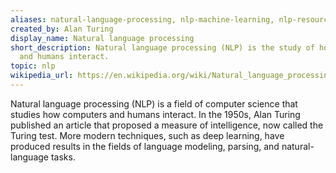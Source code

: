 ```yaml
---
aliases: natural-language-processing, nlp-machine-learning, nlp-resources
created_by: Alan Turing
display_name: Natural language processing
short_description: Natural language processing (NLP) is the study of how computers
  and humans interact.
topic: nlp
wikipedia_url: https://en.wikipedia.org/wiki/Natural_language_processing
---
```

Natural language processing (NLP) is a field of computer science that studies how computers and humans interact. In the 1950s, Alan Turing published an article that proposed a measure of intelligence, now called the Turing test. More modern techniques, such as deep learning, have produced results in the fields of language modeling, parsing, and natural-language tasks.
